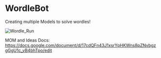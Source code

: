 # WordleBot
Creating multiple Models to solve wordles!  


![Wordle_Run](https://user-images.githubusercontent.com/17527776/194702866-81253ee0-c58d-48e1-a108-c9c77889cd74.gif)



MOM and Ideas Docs: https://docs.google.com/document/d/17cdQFn43J1xsrYpHKWns8pZNvbgzgGgU1c_vB4bhTpo/edit

